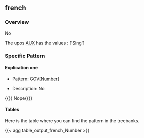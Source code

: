 ## french

### Overview

 No

 The upos [AUX](docs/general_guideline/Upos/AUX.md) has the values : ['Sing']


### Specific Pattern

#### Explication one 

- Pattern: GOV[[Number](docs/general_guideline/Features/Number.md)]


- Description: No

{{<conll>}} 
Nope{{</conll>}}

#### Tables

 Here is the table where you can find the pattern in the treebanks.

{{< agg table_output_french_Number >}}
